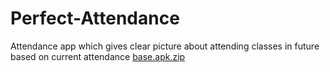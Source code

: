 # Perfect-Attendance

Attendance app which gives clear picture about attending classes in future based on current attendance
[base.apk.zip](https://github.com/brahma-keerthi/Perfect-Attendance/files/8747142/base.apk.zip)
